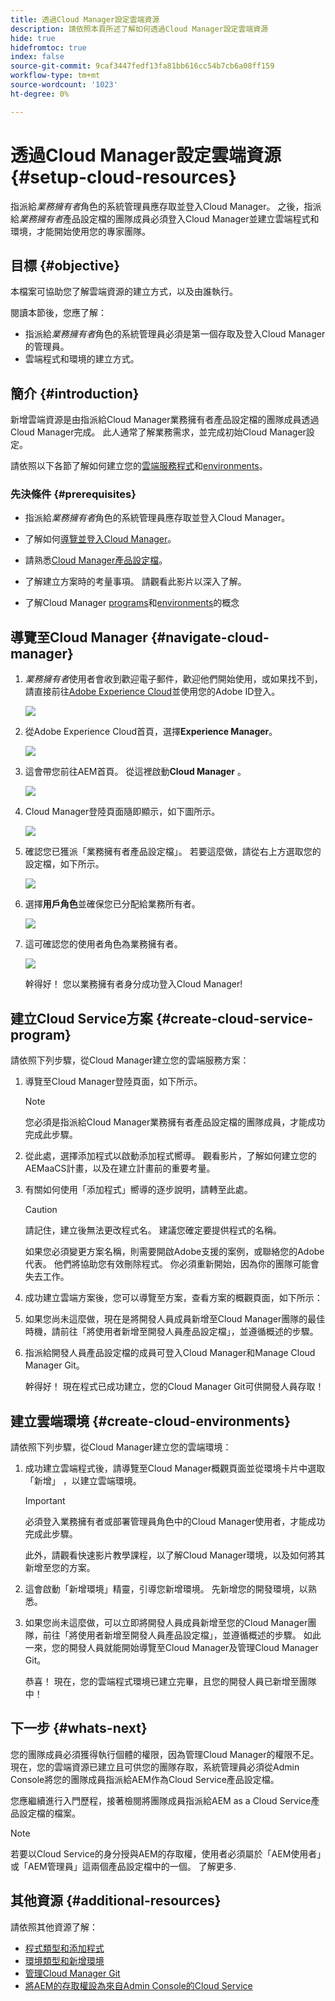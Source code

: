 ```yaml
---
title: 透過Cloud Manager設定雲端資源
description: 請依照本頁所述了解如何透過Cloud Manager設定雲端資源
hide: true
hidefromtoc: true
index: false
source-git-commit: 9caf3447fedf13fa81bb616cc54b7cb6a08ff159
workflow-type: tm+mt
source-wordcount: '1023'
ht-degree: 0%

---
```


# 透過Cloud Manager設定雲端資源 {#setup-cloud-resources}

指派給&#x200B;*業務擁有者*&#x200B;角色的系統管理員應存取並登入Cloud Manager。 之後，指派給&#x200B;*業務擁有者*&#x200B;產品設定檔的團隊成員必須登入Cloud Manager並建立雲端程式和環境，才能開始使用您的專家團隊。

## 目標 {#objective}

本檔案可協助您了解雲端資源的建立方式，以及由誰執行。

閱讀本節後，您應了解：

* 指派給&#x200B;*業務擁有者*&#x200B;角色的系統管理員必須是第一個存取及登入Cloud Manager的管理員。
* 雲端程式和環境的建立方式。

## 簡介 {#introduction}

新增雲端資源是由指派給Cloud Manager業務擁有者產品設定檔的團隊成員透過Cloud Manager完成。 此人通常了解業務需求，並完成初始Cloud Manager設定。

請依照以下各節了解如何建立您的[雲端服務程式](#create-cloud-service-program)和[environments](#create-cloud-environments)。

### 先決條件 {#prerequisites}

* 指派給&#x200B;*業務擁有者*&#x200B;角色的系統管理員應存取並登入Cloud Manager。

* 了解如何[導覽並登入Cloud Manager](https://experienceleague.adobe.com/docs/experience-manager-cloud-service/onboarding/what-is-required/navigate-to-cloud-manager.html?lang=en)。

* 請熟悉[Cloud Manager產品設定檔](https://experienceleague.adobe.com/docs/experience-manager-cloud-service/onboarding/onboarding-concepts/aem-cs-team-product-profiles.html?lang=en#cloud-manager-product-profiles)。

* 了解建立方案時的考量事項。 請觀看此影片以深入了解。

* 了解Cloud Manager [programs](https://experienceleague.adobe.com/docs/experience-manager-cloud-service/onboarding/getting-access/understand-program-types.html?lang=en)和[environments](https://experienceleague.adobe.com/docs/experience-manager-cloud-service/implementing/using-cloud-manager/manage-environments.html?lang=en)的概念

## 導覽至Cloud Manager {#navigate-cloud-manager}

1. *業務擁有者*&#x200B;使用者會收到歡迎電子郵件，歡迎他們開始使用，或如果找不到，請直接前往[Adobe Experience Cloud](https://experience.adobe.com/#/@ccs/home)並使用您的Adobe ID登入。

   ![](/help/onboarding/onboarding-journey/assets/setup-resources1.png)

1. 從Adobe Experience Cloud首頁，選擇&#x200B;**Experience Manager**。

   ![](/help/onboarding/onboarding-journey/assets/setup-resources2.png)

1. 這會帶您前往AEM首頁。 從這裡啟動&#x200B;**Cloud Manager** 。

   ![](/help/onboarding/onboarding-journey/assets/setup-resources3.png)

1. Cloud Manager登陸頁面隨即顯示，如下圖所示。

   ![](/help/onboarding/onboarding-journey/assets/setup-resources4.png)

1. 確認您已獲派「業務擁有者產品設定檔」。 若要這麼做，請從右上方選取您的設定檔，如下所示。

   ![](/help/onboarding/onboarding-journey/assets/setup-resources5.png)

1. 選擇&#x200B;**用戶角色**&#x200B;並確保您已分配給業務所有者。

   ![](/help/onboarding/onboarding-journey/assets/setup-resources6.png)

1. 這可確認您的使用者角色為業務擁有者。

   ![](/help/onboarding/onboarding-journey/assets/setup-resources7.png)

   幹得好！ 您以業務擁有者身分成功登入Cloud Manager!

## 建立Cloud Service方案 {#create-cloud-service-program}

請依照下列步驟，從Cloud Manager建立您的雲端服務方案：

1. 導覽至Cloud Manager登陸頁面，如下所示。

   >[!NOTE]
   >您必須是指派給Cloud Manager業務擁有者產品設定檔的團隊成員，才能成功完成此步驟。

1. 從此處，選擇添加程式以啟動添加程式嚮導。 觀看影片，了解如何建立您的AEMaaCS計畫，以及在建立計畫前的重要考量。

1. 有關如何使用「添加程式」嚮導的逐步說明，請轉至此處。

   >[!CAUTION]
   >請記住，建立後無法更改程式名。 建議您確定要提供程式的名稱。

   如果您必須變更方案名稱，則需要開啟Adobe支援的案例，或聯絡您的Adobe代表。 他們將協助您有效刪除程式。 你必須重新開始，因為你的團隊可能會失去工作。

1. 成功建立雲端方案後，您可以導覽至方案，查看方案的概觀頁面，如下所示：

1. 如果您尚未這麼做，現在是將開發人員成員新增至Cloud Manager團隊的最佳時機，請前往「將使用者新增至開發人員產品設定檔」，並遵循概述的步驟。

1. 指派給開發人員產品設定檔的成員可登入Cloud Manager和Manage Cloud Manager Git。


   幹得好！ 現在程式已成功建立，您的Cloud Manager Git可供開發人員存取！


## 建立雲端環境 {#create-cloud-environments}

請依照下列步驟，從Cloud Manager建立您的雲端環境：

1. 成功建立雲端程式後，請導覽至Cloud Manager概觀頁面並從環境卡片中選取「新增」 ，以建立雲端環境。

   >[!IMPORTANT]
   >必須登入業務擁有者或部署管理員角色中的Cloud Manager使用者，才能成功完成此步驟。

   此外，請觀看快速影片教學課程，以了解Cloud Manager環境，以及如何將其新增至您的方案。

1. 這會啟動「新增環境」精靈，引導您新增環境。 先新增您的開發環境，以熟悉。

1. 如果您尚未這麼做，可以立即將開發人員成員新增至您的Cloud Manager團隊，前往「將使用者新增至開發人員產品設定檔」，並遵循概述的步驟。 如此一來，您的開發人員就能開始導覽至Cloud Manager及管理Cloud Manager Git。


   恭喜！ 現在，您的雲端程式環境已建立完畢，且您的開發人員已新增至團隊中！

## 下一步 {#whats-next}

您的團隊成員必須獲得執行個體的權限，因為管理Cloud Manager的權限不足。 現在，您的雲端資源已建立且可供您的團隊存取，系統管理員必須從Admin Console將您的團隊成員指派給AEM作為Cloud Service產品設定檔。

您應繼續進行入門歷程，接著檢閱將團隊成員指派給AEM as a Cloud Service產品設定檔的檔案。

>[!NOTE]
>若要以Cloud Service的身分授與AEM的存取權，使用者必須屬於「AEM使用者」或「AEM管理員」這兩個產品設定檔中的一個。 了解更多.

## 其他資源 {#additional-resources}

請依照其他資源了解：

* [程式類型和添加程式](https://experienceleague.adobe.com/docs/experience-manager-learn/cloud-service/cloud-manager/programs.html?lang=en)
* [環境類型和新增環境](https://experienceleague.adobe.com/docs/experience-manager-learn/cloud-service/cloud-manager/environments.html?lang=en)
* [管理Cloud Manager Git](https://experienceleague.adobe.com/docs/experience-manager-cloud-service/implementing/managing-code/accessing-git.html?lang=en)
* [將AEM的存取權設為來自Admin Console的Cloud Service](https://experienceleague.adobe.com/docs/experience-manager-learn/cloud-service/accessing/overview.html?lang=en#adobe-ims-users)
